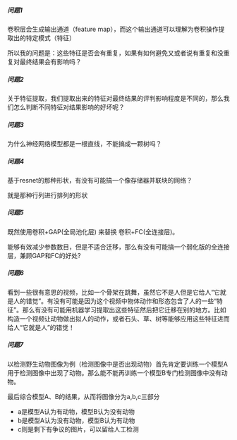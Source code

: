 ##### 问题1

卷积层会生成输出通道（feature map），而这个输出通道可以理解为卷积操作提取出的特定模式（特征）

所以我的问题是：这些特征是否会有重复，如果有如何避免又或者说有重复和没重复对最终结果会有影响吗？



##### 问题2

关于特征提取，我们提取出来的特征对最终结果的评判影响程度是不同的，那么我们怎么判断不同特征对结果影响的好坏呢？



##### 问题3

为什么神经网络模型都是一根直线，不能搞成一颗树吗？



##### 问题4

基于resnet的那种形状，有没有可能搞一个像存储器并联块的网络？

就是那种行列进行排列的形状



##### 问题5

既然使用卷积+GAP(全局池化层) 来替换 卷积+FC(全连接层)。

能够有效减少参数数目，但是不适合迁移，那么有没有可能搞一个弱化版的全连接层，兼顾GAP和FC的好处?



##### 问题6

看到一些很有意思的视频，比如一个骨架在跳舞，虽然它不是人但是它给人“它就是人的错觉”。有没有可能是因为这个视频中物体动作和形态包含了人的一些“特征”。那么有没有可能用机器学习提取出这些特征然后把它迁移在别的地方。比如构造一个视频让动物做出拟人的动作，或者石头、草、树等能够应用这些特征进而给人“它就是人”的错觉！



##### 问题7

以检测野生动物图像为例（检测图像中是否出现动物）首先肯定要训练一个模型A用于检测图像中出现了动物。那么能不能再训练一个模型B专门检测图像中没有动物。

最后综合模型A、B的结果，从而将图像分为a,b,c三部分

- a是模型A认为有动物，模型B认为没有动物
- b是模型A认为没有动物，模型B认为有动物
- c则是剩下有争议的图片，可以留给人工检测

































